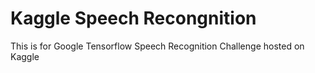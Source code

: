 # Kaggle Speech Recongnition

This is for Google Tensorflow Speech Recognition Challenge hosted on Kaggle
